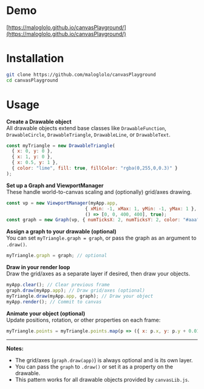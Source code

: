 # Demo 

[https://maloglolo.github.io/canvasPlayground/](https://maloglolo.github.io/canvasPlayground/)

# Installation

```bash
git clone https://github.com/maloglolo/canvasPlayground
cd canvasPlayground
```

# Usage

**Create a Drawable object**  
All drawable objects extend base classes like `DrawableFunction`, `DrawableCircle`, `DrawableTriangle`, `DrawableLine`, or `DrawableText`.

```js
const myTriangle = new DrawableTriangle(
  { x: 0, y: 0 },
  { x: 1, y: 0 },
  { x: 0.5, y: 1 },
  { color: "lime", fill: true, fillColor: "rgba(0,255,0,0.3)" }
);
```

**Set up a Graph and ViewportManager**  
These handle world-to-canvas scaling and (optionally) grid/axes drawing.

```js
const vp = new ViewportManager(myApp.app,
                             { xMin: -1, xMax: 1, yMin: -1, yMax: 1 },
                             () => [0, 0, 400, 400], true);
const graph = new Graph(vp, { numTicksX: 2, numTicksY: 2, color: "#aaa" });
```

**Assign a graph to your drawable (optional)**  
You can set `myTriangle.graph = graph`, or pass the graph as an argument to `.draw()`.

```js
myTriangle.graph = graph; // optional
```

**Draw in your render loop**  
Draw the grid/axes as a separate layer if desired, then draw your objects.

```js
myApp.clear(); // Clear previous frame
graph.draw(myApp.app); // Draw grid/axes (optional)
myTriangle.draw(myApp.app, graph); // Draw your object
myApp.render(); // Commit to canvas
```

**Animate your object (optional)**  
Update positions, rotation, or other properties on each frame:

```js
myTriangle.points = myTriangle.points.map(p => ({ x: p.x, y: p.y + 0.01 }));
```

---

**Notes:**
- The grid/axes (`graph.draw(app)`) is always optional and is its own layer.
- You can pass the `graph` to `.draw()` or set it as a property on the drawable.
- This pattern works for all drawable objects provided by `canvasLib.js`.
